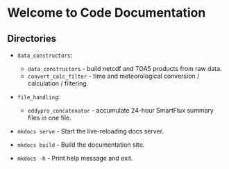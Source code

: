 # Welcome to Code Documentation



## Directories

* `data_constructors`:
    + `data_constructors` - build netcdf and TOA5 products from raw data.
	+ `convert_calc_filter` - time and meteorological conversion / calculation / filtering.
* `file_handling`:
	+ `eddypro_concatenator` - accumulate 24-hour SmartFlux summary files in one file.
	
* `mkdocs serve` - Start the live-reloading docs server.
* `mkdocs build` - Build the documentation site.
* `mkdocs -h` - Print help message and exit.